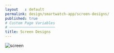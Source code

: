 ```yaml
---
layout   : default
permalink: design/smartwatch-app/screen-designs/
published: true
# Custom Page Variables
# ─────────────────────
title: Screen Designs
---
```


![screen](/1718-nmd3-project-dhaenens_boone/assets/images/screen/screen1.png)